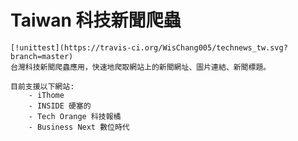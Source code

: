 # Taiwan 科技新聞爬蟲
    [!unittest](https://travis-ci.org/WisChang005/technews_tw.svg?branch=master)
    台灣科技新聞爬蟲應用，快速地爬取網站上的新聞網址、圖片連結、新聞標題。

    目前支援以下網站:
        - iThome
        - INSIDE 硬塞的
        - Tech Orange 科技報橘
        - Business Next 數位時代

